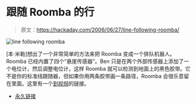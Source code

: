 # 跟随 Roomba 的行

> 原文：<https://hackaday.com/2006/06/27/line-following-roomba/>

![line following roomba](img/6e82b4e1018f9800de4cfd46df8c9561.png)

[本·米勒]想出了一个非常简单的方法来把 Roomba 变成一个排队机器人。Roomba 已经内置了四个“悬崖传感器”。Ben 只是在两个外部传感器上添加了一个电位计，然后调整电位计，这样 Roomba 就可以检测到地面上的黑色胶带。它不是你的标准线跟随器，但如果你用两条胶带画一条路径，Roomba 会很乐意留在里面。这里有一个[到视频](http://northridgerepair.com.nyud.net:8080/plog/imgs/P1010037.MOV)的链接。

*   [永久链接](http://www.northridgerepair.com/plog/)